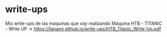 # write-ups
Mis write-ups de las maquinas que voy realizando
Maquina HTB - TITANIC - Write UP -> https://ilanami.github.io/write-ups/HTB_Titanic_Write-Up.pdf
